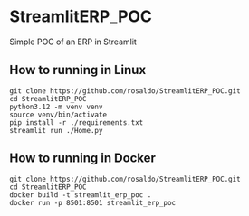# StreamlitERP_POC
Simple POC of an ERP in Streamlit

## How to running in Linux
```
git clone https://github.com/rosaldo/StreamlitERP_POC.git
cd StreamlitERP_POC
python3.12 -m venv venv
source venv/bin/activate
pip install -r ./requirements.txt
streamlit run ./Home.py
```

## How to running in Docker
```
git clone https://github.com/rosaldo/StreamlitERP_POC.git
cd StreamlitERP_POC
docker build -t streamlit_erp_poc .
docker run -p 8501:8501 streamlit_erp_poc
```